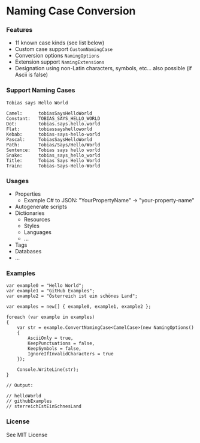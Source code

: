 # Naming Case Conversion 

### Features
- 11 known case kinds (see list below) 
- Custom case support `CustomNamingCase`
- Conversion options `NamingOptions`
- Extension support `NamingExtensions`
- Designation using non-Latin characters, symbols, etc... also possible (if Ascii is false)

### Support Naming Cases

```
Tobias says Hello World

Camel:		tobiasSaysHelloWorld
Constant:	TOBIAS_SAYS_HELLO_WORLD
Dot:		tobias.says.hello.world
Flat:		tobiassayshelloworld
Kebab:		tobias-says-hello-world
Pascal:		TobiasSaysHelloWorld
Path:		Tobias/Says/Hello/World
Sentence:	Tobias says hello world
Snake:		tobias_says_hello_world
Title:		Tobias Says Hello World
Train:		Tobias-Says-Hello-World
```

### Usages

- Properties
    - Example C# to JSON: "YourPropertyName" -> "your-property-name"
- Autogenerate scripts
- Dictionaries
  - Resources
  - Styles
  - Languages
  - ...
- Tags
- Databases
- ...

### Examples
```
var example0 = "Hello World";
var example1 = "GitHub Examples";
var example2 = "Österreich ist ein schönes Land";

var examples = new[] { example0, example1, example2 };

foreach (var example in examples)
{
    var str = example.ConvertNamingCase<CamelCase>(new NamingOptions()
    {
        AsciiOnly = true,
        KeepPunctuations = false,
        KeepSymbols = false,
        IgnoreIfInvalidCharacters = true
    });

    Console.WriteLine(str);
}

// Output:

// helloWorld
// githubExamples
// sterreichIstEinSchnesLand
```

### License
See MIT License

